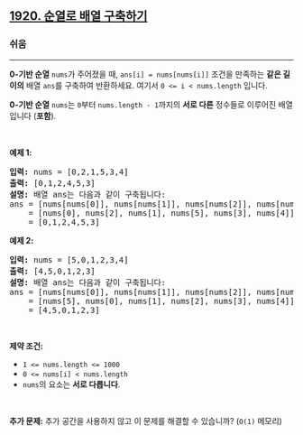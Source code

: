 <h2><a href="https://leetcode.com/problems/build-array-from-permutation">1920. 순열로 배열 구축하기</a></h2><h3>쉬움</h3><hr><p><strong>0-기반 순열</strong> <code>nums</code>가 주어졌을 때, <code>ans[i] = nums[nums[i]]</code> 조건을 만족하는 <strong>같은 길이의</strong> 배열 <code>ans</code>를 구축하여 반환하세요. 여기서 <code>0 &lt;= i &lt; nums.length</code> 입니다.</p>

<p><strong>0-기반 순열</strong> <code>nums</code>는 <code>0</code>부터 <code>nums.length - 1</code>까지의 <strong>서로 다른</strong> 정수들로 이루어진 배열입니다 (<strong>포함</strong>).</p>

<p>&nbsp;</p>
<p><strong class="example">예제 1:</strong></p>

<pre>
<strong>입력:</strong> nums = [0,2,1,5,3,4]
<strong>출력:</strong> [0,1,2,4,5,3]<strong>
설명:</strong> 배열 ans는 다음과 같이 구축됩니다: 
ans = [nums[nums[0]], nums[nums[1]], nums[nums[2]], nums[nums[3]], nums[nums[4]], nums[nums[5]]]
    = [nums[0], nums[2], nums[1], nums[5], nums[3], nums[4]]
    = [0,1,2,4,5,3]</pre>

<p><strong class="example">예제 2:</strong></p>

<pre>
<strong>입력:</strong> nums = [5,0,1,2,3,4]
<strong>출력:</strong> [4,5,0,1,2,3]
<strong>설명:</strong> 배열 ans는 다음과 같이 구축됩니다:
ans = [nums[nums[0]], nums[nums[1]], nums[nums[2]], nums[nums[3]], nums[nums[4]], nums[nums[5]]]
    = [nums[5], nums[0], nums[1], nums[2], nums[3], nums[4]]
    = [4,5,0,1,2,3]</pre>

<p>&nbsp;</p>
<p><strong>제약 조건:</strong></p>

<ul>
	<li><code>1 &lt;= nums.length &lt;= 1000</code></li>
	<li><code>0 &lt;= nums[i] &lt; nums.length</code></li>
	<li><code>nums</code>의 요소는 <strong>서로 다릅니다</strong>.</li>
</ul>

<p>&nbsp;</p>
<p><strong>추가 문제:</strong> 추가 공간을 사용하지 않고 이 문제를 해결할 수 있습니까? (<code>O(1)</code> 메모리)</p>